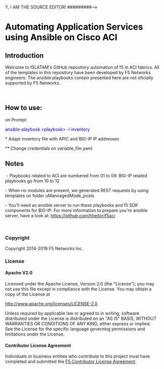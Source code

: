 Y, I AM THE SOURCE EDITOR! #########-->
<h1 style="color: #5e9ca0;"><span style="color: #000000;">Automating Application Services using Ansible on Cisco ACI</span></h1>
<h2 style="color: #2e6c80;"><span style="color: #000000;">Introduction&nbsp;</span></h2>
<p>Welcome to f5LATAM's GitHub repository automation of f5 in ACI fabrics. All of the templates in this repository have been developed by F5 Networks engineers. The ansible playbooks contain presented here are not oficially supported by F5 Networks.</p>
<p>&nbsp;</p>
<h2 style="color: #2e6c80;"><span style="color: #000000;">How to use:</span></h2>
<p>on Prompt:</p>
<p><span style="color: #0000ff;">ansible-playbook &lt;playbook&gt; -i inventory&nbsp;</span></p>
<p>* Adapt inventory file with APIC and BIG-IP IP addresses</p>
<p>** Change credentials on variable_file.yaml</p>
<h2>Notes&nbsp;</h2>
<p>&nbsp;- Playbooks related to ACI are numbered from 01 to 09. BIG-IP related playbooks go from 10 to 12</p>
<p>- When no modules are present, we generated REST requests by using templates on folder uMannagedMode_posts</p>
<p>- You'll need an ansible server to run these playbooks and f5 SDK components for BIG-IP. For more information to prepare you're ansible server, have a look at:&nbsp;<a href="https://github.com/hheitor/f5aci">https://github.com/hheitor/f5aci</a></p>
<p>&nbsp;</p>
<h3>Copyright</h3>
<p>Copyright 2014-2019 F5 Networks Inc.</p>
<h3><a id="user-content-license" class="anchor" href="https://github.com/F5Networks/f5-azure-arm-templates#license" aria-hidden="true"></a>License</h3>
<h4><a id="user-content-apache-v20" class="anchor" href="https://github.com/F5Networks/f5-azure-arm-templates#apache-v20" aria-hidden="true"></a>Apache V2.0</h4>
<p>Licensed under the Apache License, Version 2.0 (the "License"); you may not use this file except in compliance with the License. You may obtain a copy of the License at</p>
<p><a href="http://www.apache.org/licenses/LICENSE-2.0" rel="nofollow">http://www.apache.org/licenses/LICENSE-2.0</a></p>
<p>Unless required by applicable law or agreed to in writing, software distributed under the License is distributed on an "AS IS" BASIS, WITHOUT WARRANTIES OR CONDITIONS OF ANY KIND, either express or implied. See the License for the specific language governing permissions and limitations under the License.</p>
<h4><a id="user-content-contributor-license-agreement" class="anchor" href="https://github.com/F5Networks/f5-azure-arm-templates#contributor-license-agreement" aria-hidden="true"></a>Contributor License Agreement</h4>
<p>Individuals or business entities who contribute to this project must have completed and submitted the&nbsp;<a href="http://f5-openstack-docs.readthedocs.io/en/latest/cla_landing.html" rel="nofollow">F5 Contributor License Agreement</a>.</p>
<p><strong>&nbsp;</strong></p>
<p>&nbsp;</p>
<p>&nbsp;</p>
